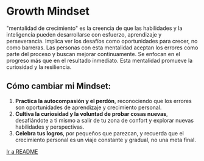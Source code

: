 # Growth Mindset
"mentalidad de crecimiento" es la creencia de que las habilidades y la inteligencia pueden desarrollarse con esfuerzo, aprendizaje y perseverancia. Implica ver los desafíos como oportunidades para crecer, 
no como barreras. Las personas con esta mentalidad aceptan los errores como parte del proceso y buscan mejorar continuamente. Se enfocan en el progreso más que en el resultado inmediato. Esta mentalidad 
promueve la curiosidad y la resiliencia.

## Cómo cambiar mi Mindset:

1. **Practica la autocompasión y el perdón**, reconociendo que los errores son oportunidades de aprendizaje y crecimiento personal.
2. **Cultiva la curiosidad y la voluntad de probar cosas nuevas**, desafiándote a ti mismo a salir de tu zona de confort y explorar nuevas habilidades y perspectivas.
3. **Celebra tus logros**, por pequeños que parezcan, y recuerda que el crecimiento personal es un viaje constante y gradual, no una meta final.

[Ir a README](./readme.md)

